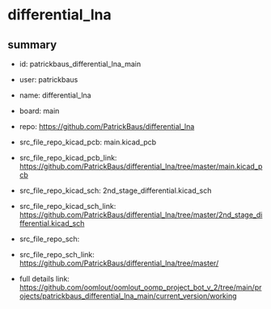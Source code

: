# differential_lna
 
## summary 
* id: patrickbaus_differential_lna_main
* user: patrickbaus
* name: differential_lna
* board: main
* repo: https://github.com/PatrickBaus/differential_lna
* src_file_repo_kicad_pcb: main.kicad_pcb
* src_file_repo_kicad_pcb_link: https://github.com/PatrickBaus/differential_lna/tree/master/main.kicad_pcb
* src_file_repo_kicad_sch: 2nd_stage_differential.kicad_sch
* src_file_repo_kicad_sch_link: https://github.com/PatrickBaus/differential_lna/tree/master/2nd_stage_differential.kicad_sch

* src_file_repo_sch: 
* src_file_repo_sch_link: https://github.com/PatrickBaus/differential_lna/tree/master/
* full details link: https://github.com/oomlout/oomlout_oomp_project_bot_v_2/tree/main/projects/patrickbaus_differential_lna_main/current_version/working  







